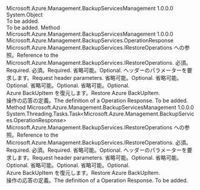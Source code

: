 <Type Name="RestoreOperationsExtensions" FullName="Microsoft.Azure.Management.BackupServices.RestoreOperationsExtensions">
  <TypeSignature Language="C#" Value="public static class RestoreOperationsExtensions" />
  <TypeSignature Language="ILAsm" Value=".class public auto ansi abstract sealed beforefieldinit RestoreOperationsExtensions extends System.Object" />
  <TypeSignature Language="DocId" Value="T:Microsoft.Azure.Management.BackupServices.RestoreOperationsExtensions" />
  <TypeSignature Language="VB.NET" Value="Public Module RestoreOperationsExtensions" />
  <TypeSignature Language="F#" Value="type RestoreOperationsExtensions = class" />
  <AssemblyInfo>
    <AssemblyName>Microsoft.Azure.Management.BackupServicesManagement</AssemblyName>
    <AssemblyVersion>1.0.0.0</AssemblyVersion>
  </AssemblyInfo>
  <Base>
    <BaseTypeName>System.Object</BaseTypeName>
  </Base>
  <Interfaces />
  <Docs>
    <summary>To be added.</summary>
    <remarks>To be added.</remarks>
  </Docs>
  <Members>
    <Member MemberName="TriggerResotre">
      <MemberSignature Language="C#" Value="public static Microsoft.Azure.Management.BackupServices.OperationResponse TriggerResotre (this Microsoft.Azure.Management.BackupServices.IRestoreOperations operations, string resourceGroupName, string resourceName, Microsoft.Azure.Management.BackupServices.Models.CustomRequestHeaders customRequestHeaders, string containerName, string itemName, string recoveryPointName, Microsoft.Azure.Management.BackupServices.Models.CSMRestoreRequest parameters);" />
      <MemberSignature Language="ILAsm" Value=".method public static hidebysig class Microsoft.Azure.Management.BackupServices.OperationResponse TriggerResotre(class Microsoft.Azure.Management.BackupServices.IRestoreOperations operations, string resourceGroupName, string resourceName, class Microsoft.Azure.Management.BackupServices.Models.CustomRequestHeaders customRequestHeaders, string containerName, string itemName, string recoveryPointName, class Microsoft.Azure.Management.BackupServices.Models.CSMRestoreRequest parameters) cil managed" />
      <MemberSignature Language="DocId" Value="M:Microsoft.Azure.Management.BackupServices.RestoreOperationsExtensions.TriggerResotre(Microsoft.Azure.Management.BackupServices.IRestoreOperations,System.String,System.String,Microsoft.Azure.Management.BackupServices.Models.CustomRequestHeaders,System.String,System.String,System.String,Microsoft.Azure.Management.BackupServices.Models.CSMRestoreRequest)" />
      <MemberSignature Language="F#" Value="static member TriggerResotre : Microsoft.Azure.Management.BackupServices.IRestoreOperations * string * string * Microsoft.Azure.Management.BackupServices.Models.CustomRequestHeaders * string * string * string * Microsoft.Azure.Management.BackupServices.Models.CSMRestoreRequest -&gt; Microsoft.Azure.Management.BackupServices.OperationResponse" Usage="Microsoft.Azure.Management.BackupServices.RestoreOperationsExtensions.TriggerResotre (operations, resourceGroupName, resourceName, customRequestHeaders, containerName, itemName, recoveryPointName, parameters)" />
      <MemberType>Method</MemberType>
      <AssemblyInfo>
        <AssemblyName>Microsoft.Azure.Management.BackupServicesManagement</AssemblyName>
        <AssemblyVersion>1.0.0.0</AssemblyVersion>
      </AssemblyInfo>
      <ReturnValue>
        <ReturnType>Microsoft.Azure.Management.BackupServices.OperationResponse</ReturnType>
      </ReturnValue>
      <Parameters>
        <Parameter Name="operations" Type="Microsoft.Azure.Management.BackupServices.IRestoreOperations" RefType="this" />
        <Parameter Name="resourceGroupName" Type="System.String" />
        <Parameter Name="resourceName" Type="System.String" />
        <Parameter Name="customRequestHeaders" Type="Microsoft.Azure.Management.BackupServices.Models.CustomRequestHeaders" />
        <Parameter Name="containerName" Type="System.String" />
        <Parameter Name="itemName" Type="System.String" />
        <Parameter Name="recoveryPointName" Type="System.String" />
        <Parameter Name="parameters" Type="Microsoft.Azure.Management.BackupServices.Models.CSMRestoreRequest" />
      </Parameters>
      <Docs>
        <param name="operations">
            <span data-ttu-id="5e8b1-101">Microsoft.Azure.Management.BackupServices.IRestoreOperations への参照。</span><span class="sxs-lookup"><span data-stu-id="5e8b1-101">Reference to the Microsoft.Azure.Management.BackupServices.IRestoreOperations.</span></span>
            </param>
        <param name="resourceGroupName">
            <span data-ttu-id="5e8b1-102">必須。</span><span class="sxs-lookup"><span data-stu-id="5e8b1-102">Required.</span></span>
            </param>
        <param name="resourceName">
            <span data-ttu-id="5e8b1-103">必須。</span><span class="sxs-lookup"><span data-stu-id="5e8b1-103">Required.</span></span>
            </param>
        <param name="customRequestHeaders">
            <span data-ttu-id="5e8b1-104">省略可能。</span><span class="sxs-lookup"><span data-stu-id="5e8b1-104">Optional.</span></span> <span data-ttu-id="5e8b1-105">ヘッダーのパラメーターを要求します。</span><span class="sxs-lookup"><span data-stu-id="5e8b1-105">Request header parameters.</span></span>
            </param>
        <param name="containerName">
            <span data-ttu-id="5e8b1-106">省略可能。</span><span class="sxs-lookup"><span data-stu-id="5e8b1-106">Optional.</span></span>
            </param>
        <param name="itemName">
            <span data-ttu-id="5e8b1-107">省略可能。</span><span class="sxs-lookup"><span data-stu-id="5e8b1-107">Optional.</span></span>
            </param>
        <param name="recoveryPointName">
            <span data-ttu-id="5e8b1-108">省略可能。</span><span class="sxs-lookup"><span data-stu-id="5e8b1-108">Optional.</span></span>
            </param>
        <param name="parameters">
            <span data-ttu-id="5e8b1-109">省略可能。</span><span class="sxs-lookup"><span data-stu-id="5e8b1-109">Optional.</span></span>
            </param>
        <summary>
            <span data-ttu-id="5e8b1-110">Azure BackUpItem を復元します。</span><span class="sxs-lookup"><span data-stu-id="5e8b1-110">Restore Azure BackUpItem.</span></span>
            </summary>
        <returns>
            <span data-ttu-id="5e8b1-111">操作の応答の定義。</span><span class="sxs-lookup"><span data-stu-id="5e8b1-111">The definition of a Operation Response.</span></span>
            </returns>
        <remarks>To be added.</remarks>
      </Docs>
    </Member>
    <Member MemberName="TriggerResotreAsync">
      <MemberSignature Language="C#" Value="public static System.Threading.Tasks.Task&lt;Microsoft.Azure.Management.BackupServices.OperationResponse&gt; TriggerResotreAsync (this Microsoft.Azure.Management.BackupServices.IRestoreOperations operations, string resourceGroupName, string resourceName, Microsoft.Azure.Management.BackupServices.Models.CustomRequestHeaders customRequestHeaders, string containerName, string itemName, string recoveryPointName, Microsoft.Azure.Management.BackupServices.Models.CSMRestoreRequest parameters);" />
      <MemberSignature Language="ILAsm" Value=".method public static hidebysig class System.Threading.Tasks.Task`1&lt;class Microsoft.Azure.Management.BackupServices.OperationResponse&gt; TriggerResotreAsync(class Microsoft.Azure.Management.BackupServices.IRestoreOperations operations, string resourceGroupName, string resourceName, class Microsoft.Azure.Management.BackupServices.Models.CustomRequestHeaders customRequestHeaders, string containerName, string itemName, string recoveryPointName, class Microsoft.Azure.Management.BackupServices.Models.CSMRestoreRequest parameters) cil managed" />
      <MemberSignature Language="DocId" Value="M:Microsoft.Azure.Management.BackupServices.RestoreOperationsExtensions.TriggerResotreAsync(Microsoft.Azure.Management.BackupServices.IRestoreOperations,System.String,System.String,Microsoft.Azure.Management.BackupServices.Models.CustomRequestHeaders,System.String,System.String,System.String,Microsoft.Azure.Management.BackupServices.Models.CSMRestoreRequest)" />
      <MemberSignature Language="F#" Value="static member TriggerResotreAsync : Microsoft.Azure.Management.BackupServices.IRestoreOperations * string * string * Microsoft.Azure.Management.BackupServices.Models.CustomRequestHeaders * string * string * string * Microsoft.Azure.Management.BackupServices.Models.CSMRestoreRequest -&gt; System.Threading.Tasks.Task&lt;Microsoft.Azure.Management.BackupServices.OperationResponse&gt;" Usage="Microsoft.Azure.Management.BackupServices.RestoreOperationsExtensions.TriggerResotreAsync (operations, resourceGroupName, resourceName, customRequestHeaders, containerName, itemName, recoveryPointName, parameters)" />
      <MemberType>Method</MemberType>
      <AssemblyInfo>
        <AssemblyName>Microsoft.Azure.Management.BackupServicesManagement</AssemblyName>
        <AssemblyVersion>1.0.0.0</AssemblyVersion>
      </AssemblyInfo>
      <ReturnValue>
        <ReturnType>System.Threading.Tasks.Task&lt;Microsoft.Azure.Management.BackupServices.OperationResponse&gt;</ReturnType>
      </ReturnValue>
      <Parameters>
        <Parameter Name="operations" Type="Microsoft.Azure.Management.BackupServices.IRestoreOperations" RefType="this" />
        <Parameter Name="resourceGroupName" Type="System.String" />
        <Parameter Name="resourceName" Type="System.String" />
        <Parameter Name="customRequestHeaders" Type="Microsoft.Azure.Management.BackupServices.Models.CustomRequestHeaders" />
        <Parameter Name="containerName" Type="System.String" />
        <Parameter Name="itemName" Type="System.String" />
        <Parameter Name="recoveryPointName" Type="System.String" />
        <Parameter Name="parameters" Type="Microsoft.Azure.Management.BackupServices.Models.CSMRestoreRequest" />
      </Parameters>
      <Docs>
        <param name="operations">
            <span data-ttu-id="5e8b1-112">Microsoft.Azure.Management.BackupServices.IRestoreOperations への参照。</span><span class="sxs-lookup"><span data-stu-id="5e8b1-112">Reference to the Microsoft.Azure.Management.BackupServices.IRestoreOperations.</span></span>
            </param>
        <param name="resourceGroupName">
            <span data-ttu-id="5e8b1-113">必須。</span><span class="sxs-lookup"><span data-stu-id="5e8b1-113">Required.</span></span>
            </param>
        <param name="resourceName">
            <span data-ttu-id="5e8b1-114">必須。</span><span class="sxs-lookup"><span data-stu-id="5e8b1-114">Required.</span></span>
            </param>
        <param name="customRequestHeaders">
            <span data-ttu-id="5e8b1-115">省略可能。</span><span class="sxs-lookup"><span data-stu-id="5e8b1-115">Optional.</span></span> <span data-ttu-id="5e8b1-116">ヘッダーのパラメーターを要求します。</span><span class="sxs-lookup"><span data-stu-id="5e8b1-116">Request header parameters.</span></span>
            </param>
        <param name="containerName">
            <span data-ttu-id="5e8b1-117">省略可能。</span><span class="sxs-lookup"><span data-stu-id="5e8b1-117">Optional.</span></span>
            </param>
        <param name="itemName">
            <span data-ttu-id="5e8b1-118">省略可能。</span><span class="sxs-lookup"><span data-stu-id="5e8b1-118">Optional.</span></span>
            </param>
        <param name="recoveryPointName">
            <span data-ttu-id="5e8b1-119">省略可能。</span><span class="sxs-lookup"><span data-stu-id="5e8b1-119">Optional.</span></span>
            </param>
        <param name="parameters">
            <span data-ttu-id="5e8b1-120">省略可能。</span><span class="sxs-lookup"><span data-stu-id="5e8b1-120">Optional.</span></span>
            </param>
        <summary>
            <span data-ttu-id="5e8b1-121">Azure BackUpItem を復元します。</span><span class="sxs-lookup"><span data-stu-id="5e8b1-121">Restore Azure BackUpItem.</span></span>
            </summary>
        <returns>
            <span data-ttu-id="5e8b1-122">操作の応答の定義。</span><span class="sxs-lookup"><span data-stu-id="5e8b1-122">The definition of a Operation Response.</span></span>
            </returns>
        <remarks>To be added.</remarks>
      </Docs>
    </Member>
  </Members>
</Type>